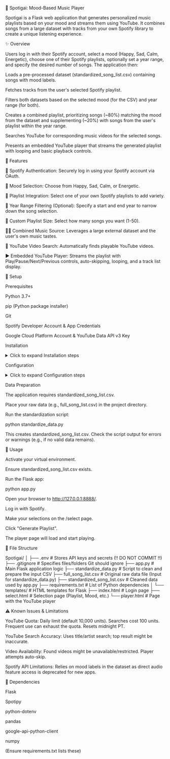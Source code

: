 🎵 Spotigai: Mood-Based Music Player

Spotigai is a Flask web application that generates personalized music playlists based on your mood and streams them using YouTube. It combines songs from a large dataset with tracks from your own Spotify library to create a unique listening experience.

✨ Overview

Users log in with their Spotify account, select a mood (Happy, Sad, Calm, Energetic), choose one of their Spotify playlists, optionally set a year range, and specify the desired number of songs. The application then:

Loads a pre-processed dataset (standardized_song_list.csv) containing songs with mood labels.

Fetches tracks from the user's selected Spotify playlist.

Filters both datasets based on the selected mood (for the CSV) and year range (for both).

Creates a combined playlist, prioritizing songs (~80%) matching the mood from the dataset and supplementing (~20%) with songs from the user's playlist within the year range.

Searches YouTube for corresponding music videos for the selected songs.

Presents an embedded YouTube player that streams the generated playlist with looping and basic playback controls.

🚀 Features

🔐 Spotify Authentication: Securely log in using your Spotify account via OAuth.

🧐 Mood Selection: Choose from Happy, Sad, Calm, or Energetic.

🧶 Playlist Integration: Select one of your own Spotify playlists to add variety.

📅 Year Range Filtering (Optional): Specify a start and end year to narrow down the song selection.

🔢 Custom Playlist Size: Select how many songs you want (1-50).

🦸🏽 Combined Music Source: Leverages a large external dataset and the user's own music tastes.

🔎 YouTube Video Search: Automatically finds playable YouTube videos.

▶️ Embedded YouTube Player: Streams the playlist with Play/Pause/Next/Previous controls, auto-skipping, looping, and a track list display.

🔧 Setup

Prerequisites

Python 3.7+

pip (Python package installer)

Git

Spotify Developer Account & App Credentials

Google Cloud Platform Account & YouTube Data API v3 Key

Installation

<details>
<summary>Click to expand Installation steps</summary>

Clone the repository:

git clone [https://github.com/JhonerLou/Spotigai.git](https://github.com/JhonerLou/Spotigai.git)
cd Spotigai


Create and activate a virtual environment:

# Windows
python -m venv venv
.\venv\Scripts\activate

# macOS / Linux
python3 -m venv venv
source venv/bin/activate


Install dependencies:

pip install -r requirements.txt


(If requirements.txt is missing, create it: pip freeze > requirements.txt after installing Flask, Spotipy, python-dotenv, pandas, google-api-python-client, numpy)

</details>

Configuration

<details>
<summary>Click to expand Configuration steps</summary>

API Keys:

Spotify:

Go to the Spotify Developer Dashboard.

Create/Select your app. Note Client ID & Secret.

Add Redirect URI: http://127.0.0.1:8888/callback

Save.

YouTube:

Go to the Google Cloud Console.

Create/Select project. Enable YouTube Data API v3.

Create an API Key. Note it down.

Environment Variables (.env file):

Create .env in the project root.

Add your keys:

SPOTIPY_CLIENT_ID=YOUR_SPOTIFY_CLIENT_ID_HERE
SPOTIPY_CLIENT_SECRET=YOUR_SPOTIFY_CLIENT_SECRET_HERE
SPOTIPY_REDIRECT_URI=[http://127.0.0.1:8888/callback](http://127.0.0.1:8888/callback)
YOUTUBE_API_KEY=YOUR_YOUTUBE_API_KEY_HERE
FLASK_SECRET_KEY=generate_a_strong_random_secret_key_here


Replace placeholders. FLASK_SECRET_KEY should be a long, random string.

</details>

Data Preparation

The application requires standardized_song_list.csv.

Place your raw data (e.g., full_song_list.csv) in the project directory.

Run the standardization script:

python standardize_data.py


This creates standardized_song_list.csv. Check the script output for errors or warnings (e.g., if no valid data remains).

🚦 Usage

Activate your virtual environment.

Ensure standardized_song_list.csv exists.

Run the Flask app:

python app.py


Open your browser to http://127.0.0.1:8888/.

Log in with Spotify.

Make your selections on the /select page.

Click "Generate Playlist".

The player page will load and start playing.

📁 File Structure

Spotigai/
│
├── .env                  # Stores API keys and secrets (!! DO NOT COMMIT !!)
├── .gitignore            # Specifies files/folders Git should ignore
├── app.py                # Main Flask application logic
├── standardize_data.py   # Script to clean and prepare the input CSV
├── full_song_list.csv    # Original raw data file (Input for standardize_data.py)
├── standardized_song_list.csv # Cleaned data used by app.py
├── requirements.txt      # List of Python dependencies
│
└── templates/            # HTML templates for Flask
    ├── index.html        # Login page
    ├── select.html       # Selection page (Playlist, Mood, etc.)
    └── player.html       # Page with the YouTube player


⚠️ Known Issues & Limitations

YouTube Quota: Daily limit (default 10,000 units). Searches cost 100 units. Frequent use can exhaust the quota. Resets midnight PT.

YouTube Search Accuracy: Uses title/artist search; top result might be inaccurate.

Video Availability: Found videos might be unavailable/restricted. Player attempts auto-skip.

Spotify API Limitations: Relies on mood labels in the dataset as direct audio feature access is deprecated for new apps.

🧩 Dependencies

Flask

Spotipy

python-dotenv

pandas

google-api-python-client

numpy

(Ensure requirements.txt lists these)
